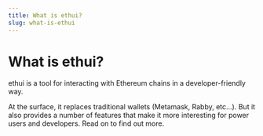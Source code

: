```yaml
---
title: What is ethui?
slug: what-is-ethui
---
```


# What is ethui?

ethui is a tool for interacting with Ethereum chains in a developer-friendly way.

At the surface, it replaces traditional wallets (Metamask, Rabby, etc...). But it also provides a number of features that make it more interesting for power users and developers. Read on to find out more.

